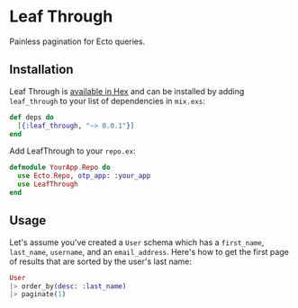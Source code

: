 # Leaf Through

Painless pagination for Ecto queries.

## Installation

Leaf Through is [available in Hex](https://hex.pm/docs/publish) and can be installed
by adding `leaf_through` to your list of dependencies in `mix.exs`:

```elixir
def deps do
  [{:leaf_through, "~> 0.0.1"}]
end
```

Add LeafThrough to your `repo.ex`:
```elixir
defmodule YourApp.Repo do
  use Ecto.Repo, otp_app: :your_app
  use LeafThrough
end
```

## Usage

Let's assume you've created a `User` schema which has a `first_name`, `last_name`, `username`, and an `email_address`.  Here's how to get the first page of results that are sorted by the user's last name:
```elixir
User
|> order_by(desc: :last_name)
|> paginate(1)
```
